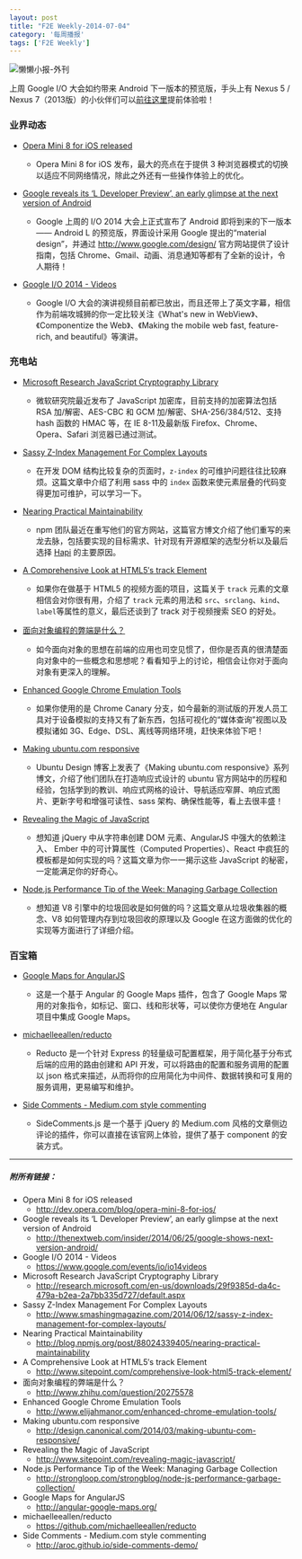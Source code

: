 ```yaml
---
layout: post
title: "F2E Weekly-2014-07-04"
category: '每周播报' 
tags: ['F2E Weekly']
---
```


![懒懒小报-外刊](http://gw.alicdn.com/tps/i4/TB13NByFVXXXXcbXFXXn8NT_VXX-800-147.png)

上周 Google I/O 大会如约带来 Android 下一版本的预览版，手头上有 Nexus 5 / Nexus 7（2013版）的小伙伴们可以[前往这里](http://developer.android.com/preview/setup-sdk.html)提前体验啦！

<!--more-->

### 业界动态

- [Opera Mini 8 for iOS released](http://dev.opera.com/blog/opera-mini-8-for-ios/)
	- Opera Mini 8 for iOS 发布，最大的亮点在于提供 3 种浏览器模式的切换以适应不同网络情况，除此之外还有一些操作体验上的优化。

- [Google reveals its ‘L Developer Preview’, an early glimpse at the next version of Android](http://thenextweb.com/insider/2014/06/25/google-shows-next-version-android/)
	- Google 上周的 I/O 2014 大会上正式宣布了 Android 即将到来的下一版本—— Android L 的预览版，界面设计采用 Google 提出的“material design”，并通过 <http://www.google.com/design/> 官方网站提供了设计指南，包括 Chrome、Gmail、动画、消息通知等都有了全新的设计，令人期待！
	
- [Google I/O 2014 - Videos](https://www.google.com/events/io/io14videos)
	- Google I/O 大会的演讲视频目前都已放出，而且还带上了英文字幕，相信作为前端攻城狮的你一定比较关注《What's new in WebView》、《Componentize the Web》、《Making the mobile web fast, feature-rich, and beautiful》等演讲。
	

### 充电站

- [Microsoft Research JavaScript Cryptography Library](http://research.microsoft.com/en-us/downloads/29f9385d-da4c-479a-b2ea-2a7bb335d727/default.aspx)
	- 微软研究院最近发布了 JavaScript 加密库，目前支持的加密算法包括 RSA 加/解密、AES-CBC 和 GCM 加/解密、SHA-256/384/512、支持 hash 函数的 HMAC 等，在 IE 8-11及最新版 Firefox、Chrome、Opera、Safari 浏览器已通过测试。
	
- [Sassy Z-Index Management For Complex Layouts](http://www.smashingmagazine.com/2014/06/12/sassy-z-index-management-for-complex-layouts/)
	- 在开发 DOM 结构比较复杂的页面时，`z-index` 的可维护问题往往比较麻烦。这篇文章中介绍了利用 sass 中的 `index` 函数来使元素层叠的代码变得更加可维护，可以学习一下。

- [Nearing Practical Maintainability](http://blog.npmjs.org/post/88024339405/nearing-practical-maintainability)
	- npm 团队最近在重写他们的官方网站，这篇官方博文介绍了他们重写的来龙去脉，包括要实现的目标需求、针对现有开源框架的选型分析以及最后选择 [Hapi](http://t.cn/Rvii9e0 ) 的主要原因。
	
- [A Comprehensive Look at HTML5′s track Element](http://www.sitepoint.com/comprehensive-look-html5-track-element/)
	- 如果你在做基于 HTML5 的视频方面的项目，这篇关于 `track` 元素的文章相信会对你很有用，介绍了 `track` 元素的用法和 `src`、`srclang`、`kind`、`label`等属性的意义，最后还谈到了 track 对于视频搜索 SEO 的好处。
	
- [面向对象编程的弊端是什么？](http://www.zhihu.com/question/20275578)
	- 如今面向对象的思想在前端的应用也司空见惯了，但你是否真的很清楚面向对象中的一些概念和思想呢？看看知乎上的讨论，相信会让你对于面向对象有更深入的理解。
	
- [Enhanced Google Chrome Emulation Tools](http://www.elijahmanor.com/enhanced-chrome-emulation-tools/)
	- 如果你使用的是 Chrome Canary 分支，如今最新的测试版的开发人员工具对于设备模拟的支持又有了新东西，包括可视化的“媒体查询”视图以及模拟诸如 3G、Edge、DSL、离线等网络环境，赶快来体验下吧！
	
- [Making ubuntu.com responsive](http://design.canonical.com/2014/03/making-ubuntu-com-responsive/)
	- Ubuntu Design 博客上发表了《Making ubuntu.com responsive》系列博文，介绍了他们团队在打造响应式设计的 ubuntu 官方网站中的历程和经验，包括学到的教训、响应式网格的设计、导航适应窄屏、响应式图片、更新字号和增强可读性、sass 架构、确保性能等，看上去很丰盛！
	
- [Revealing the Magic of JavaScript](http://www.sitepoint.com/revealing-magic-javascript/)
	- 想知道 jQuery 中从字符串创建 DOM 元素、AngularJS 中强大的依赖注入、 Ember 中的可计算属性（Computed Properties）、React 中疯狂的模板都是如何实现的吗？这篇文章为你一一揭示这些 JavaScript 的秘密，一定能满足你的好奇心。
	
- [Node.js Performance Tip of the Week: Managing Garbage Collection](http://strongloop.com/strongblog/node-js-performance-garbage-collection/)
	- 想知道 V8 引擎中的垃圾回收是如何做的吗？这篇文章从垃圾收集器的概念、V8 如何管理内存到垃圾回收的原理以及 Google 在这方面做的优化的实现等方面进行了详细介绍。
	


### 百宝箱

- [Google Maps for AngularJS](http://angular-google-maps.org/)
	- 这是一个基于 Angular 的 Google Maps 插件，包含了 Google Maps 常用的对象指令，如标记、窗口、线和形状等，可以使你方便地在 Angular 项目中集成 Google Maps。

- [michaelleeallen/reducto](https://github.com/michaelleeallen/reducto)
	- Reducto 是一个针对 Express 的轻量级可配置框架，用于简化基于分布式后端的应用的路由创建和 API 开发，可以将路由的配置和服务调用的配置以 json 格式来描述，从而将你的应用简化为中间件、数据转换和可复用的服务调用，更易编写和维护。

- [Side Comments - Medium.com style commenting](http://aroc.github.io/side-comments-demo/)
	- SideComments.js 是一个基于 jQuery 的 Medium.com 风格的文章侧边评论的插件，你可以直接在该官网上体验，提供了基于 component 的安装方式。

---

##### 附所有链接：

- Opera Mini 8 for iOS released
	- http://dev.opera.com/blog/opera-mini-8-for-ios/
- Google reveals its ‘L Developer Preview’, an early glimpse at the next version of Android
	- http://thenextweb.com/insider/2014/06/25/google-shows-next-version-android/
- Google I/O 2014 - Videos
	- https://www.google.com/events/io/io14videos
- Microsoft Research JavaScript Cryptography Library
	- http://research.microsoft.com/en-us/downloads/29f9385d-da4c-479a-b2ea-2a7bb335d727/default.aspx
- Sassy Z-Index Management For Complex Layouts
	- http://www.smashingmagazine.com/2014/06/12/sassy-z-index-management-for-complex-layouts/
- Nearing Practical Maintainability
	- http://blog.npmjs.org/post/88024339405/nearing-practical-maintainability
- A Comprehensive Look at HTML5′s track Element
	- http://www.sitepoint.com/comprehensive-look-html5-track-element/
- 面向对象编程的弊端是什么？
	- http://www.zhihu.com/question/20275578
- Enhanced Google Chrome Emulation Tools
	- http://www.elijahmanor.com/enhanced-chrome-emulation-tools/
- Making ubuntu.com responsive
	- http://design.canonical.com/2014/03/making-ubuntu-com-responsive/
- Revealing the Magic of JavaScript
	- http://www.sitepoint.com/revealing-magic-javascript/
- Node.js Performance Tip of the Week: Managing Garbage Collection
	- http://strongloop.com/strongblog/node-js-performance-garbage-collection/
- Google Maps for AngularJS
	- http://angular-google-maps.org/
- michaelleeallen/reducto
	- https://github.com/michaelleeallen/reducto
- Side Comments - Medium.com style commenting
	- http://aroc.github.io/side-comments-demo/